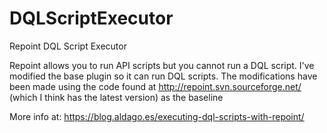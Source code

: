 # DQLScriptExecutor
Repoint DQL Script Executor

Repoint allows you to run API scripts but you cannot run a DQL script. I've modified the base plugin so it can run DQL scripts. The modifications have been made using the code found at http://repoint.svn.sourceforge.net/ (which I think has the latest version) as the baseline

More info at: https://blog.aldago.es/executing-dql-scripts-with-repoint/
